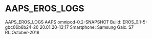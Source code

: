 # AAPS_EROS_LOGS
AAPS_EROS_LOGS
AAPS omnipod-0.2-SNAPSHOT
Build: EROS_0.1-5-gbc06b6b24-20 20.01.20-13:17
Smartphone: Samsung Galx. S7
RL:October-2018
